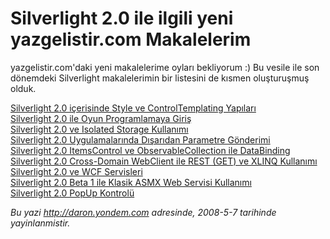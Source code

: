 # Silverlight 2.0 ile ilgili yeni yazgelistir.com Makalelerim 

yazgelistir.com'daki yeni makalelerime oyları bekliyorum :) Bu vesile
ile son dönemdeki Silverlight makalelerimin bir listesini de kısmen
oluşturuşmuş olduk.

[Silverlight 2.0 içerisinde Style ve ControlTemplating
Yapıları](http://www.yazgelistir.com/Makaleler/1000001806.ygpx)\
 [Silverlight 2.0 ile Oyun Programlamaya
Giriş](http://www.yazgelistir.com/Makaleler/1000001805.ygpx)\
 [Silverlight 2.0 ve Isolated Storage
Kullanımı](http://www.yazgelistir.com/Makaleler/1000001802.ygpx)\
 [Silverlight 2.0 Uygulamalarında Dışarıdan Parametre
Gönderimi](http://www.yazgelistir.com/Makaleler/1000001800.ygpx)\
 [Silverlight 2.0 ItemsControl ve ObservableCollection ile
DataBinding](http://www.yazgelistir.com/Makaleler/1000001799.ygpx)\
 [Silverlight 2.0 Cross-Domain WebClient ile REST (GET) ve XLINQ
Kullanımı](http://www.yazgelistir.com/Makaleler/1000001798.ygpx)\
 [Silverlight 2.0 ve WCF
Servisleri](http://www.yazgelistir.com/Makaleler/1000001795.ygpx)\
 [Silverlight 2.0 Beta 1 ile Klasik ASMX Web Servisi
Kullanımı](http://www.yazgelistir.com/Makaleler/1000001791.ygpx)\
 [Silverlight 2.0 PopUp
Kontrolü](http://www.yazgelistir.com/Makaleler/1000001786.ygpx)


*Bu yazi http://daron.yondem.com adresinde, 2008-5-7 tarihinde yayinlanmistir.*